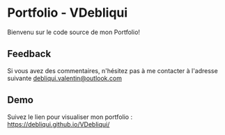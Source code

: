 
# Portfolio - VDebliqui

Bienvenu sur le code source de mon Portfolio!


## Feedback

Si vous avez des commentaires, n'hésitez pas à me contacter à l'adresse suivante debliqui.valentin@outlook.com


## Demo

Suivez le lien pour visualiser mon portfolio : https://debliqui.github.io/VDebliqui/

